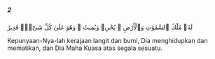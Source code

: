 ##### 2

<span class="ayah">لَهُۥ مُلْكُ ٱلسَّمَٰوَٰتِ وَٱلْأَرْضِ ۖ يُحْىِۦ وَيُمِيتُ ۖ وَهُوَ عَلَىٰ كُلِّ شَىْءٍۢ قَدِيرٌ</span>

<span class="ayah_translation">Kepunyaan-Nya-lah kerajaan langit dan bumi, Dia menghidupkan dan mematikan, dan Dia Maha Kuasa atas segala sesuatu.</span>
